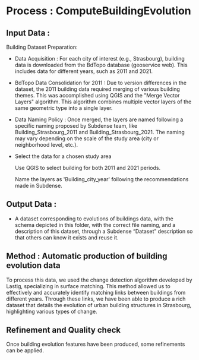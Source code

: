 # Process : ComputeBuildingEvolution 

## Input Data :
Building Dataset Preparation:

* Data Acquisition : For each city of interest (e.g., Strasbourg), building data is downloaded from the BdTopo database (geoservice web). This includes data for different years, such as 2011 and 2021.

* BdTopo Data Consolidation for 2011 : Due to version differences in the dataset, the 2011 building data required merging of various building themes. This was accomplished using QGIS and the "Merge Vector Layers" algorithm. This algorithm combines multiple vector layers of the same geometric type into a single layer.

* Data Naming Policy : Once merged, the layers are named following a specific naming proposed by Subdense team, like Building_Strasbourg_2011 and Building_Strasbourg_2021. The naming may vary depending on the scale of the study area (city or neighborhood level, etc.).

* Select the data for a chosen study area 

    Use QGIS to select building for both 2011 and 2021 periods.  

    Name the layers as 'Building_city_year' following the recommendations made in Subdense.  


## Output Data : 
*	A dataset corresponding to evolutions of buildings data, with the schema depicted in this folder, with the correct file naming, and a description of this dataset, through a Subdense “Dataset” description so that others can know it exists and reuse it.

## Method : Automatic production of building evolution data
To process this data, we used the change detection algorithm developed by Lastig, specializing in surface matching. This method allowed us to effectively and accurately identify matching links between buildings from different years. Through these links, we have been able to produce a rich dataset that details the evolution of urban building structures in Strasbourg, highlighting various types of change.
## Refinement and Quality check 
Once building evolution features have been produced, some refinements can be applied.  
